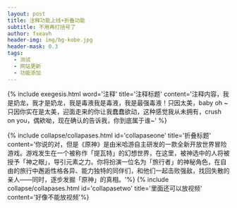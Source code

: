 ```yaml
---
layout: post
title: 注释功能上线+折叠功能
subtitle: 不用再打括号了
author: fxeavh
header-img: img/bg-kobe.jpg
header-mask: 0.3
tags:
  - 测试
  - 网站更新
  - 功能添加
---
```

{% include exegesis.html word='注释' title='注释标题' content='注释内容，我是奶龙，我才是奶龙，我是毒液我是毒液，我是最强毒液！只因太美，baby oh ~只因你实在是太美，迎面走来的你让我蠢蠢欲动，这种感觉我从未拥有，crush on you，偶欸呦，现在确认的告诉我，你到底属于谁~' %}

<div class="panel-group" id="accordion">
  {% include collapse/collapases.html id='collapaseone' title='折叠标题' content='你说的对，但是《原神》是由米哈游自主研发的一款全新开放世界冒险游戏。游戏发生在一个被称作「提瓦特」的幻想世界，在这里，被神选中的人将被授予「神之眼」，导引元素之力。你将扮演一位名为「旅行者」的神秘角色，在自由的旅行中邂逅性格各异、能力独特的同伴们，和他们一起击败强敌，找回失散的亲人——同时，逐步发掘「原神」的真相。'%}
  {% include collapse/collapases.html id='collapasetwo' title='里面还可以放视频' content='好像不能放视频'%}
</div>
